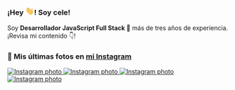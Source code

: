 <h3>¡Hey <img src="https://raw.githubusercontent.com/ABSphreak/ABSphreak/master/gifs/Hi.gif" width="20px" decondig="async">! Soy cele!</h3>

<p>Soy <strong>Desarrollador JavaScript Full Stack 🚀</strong> más de tres años de experiencia.<br />¡Revisa mi contenido 👇!</p>

### 📸 Mis últimas fotos en [mi Instagram](https://instagram.com/cele)


<a href='https://instagram.com/p/C1UpuSGLQiG' target='_blank'>
  <img width='20%' src='https://instagram.flba2-1.fna.fbcdn.net/v/t51.29350-15/412513918_1325803934584302_4400498733289087214_n.jpg?stp=dst-jpg_e15&_nc_ht=instagram.flba2-1.fna.fbcdn.net&_nc_cat=106&_nc_ohc=TfMnkInkZrQQ7kNvgHOux4N&edm=APU89FABAAAA&ccb=7-5&oh=00_AYABW-1_KYXx6mHGpQ-jUdmAEZN9c9nLDwyOEV6jqcYxPQ&oe=66489A1D&_nc_sid=bc0c2c' alt='Instagram photo' />
</a>
<a href='https://instagram.com/p/CzMY3lzxgmx' target='_blank'>
  <img width='20%' src='https://instagram.flba2-1.fna.fbcdn.net/v/t51.29350-15/398916226_819142863293745_2426123683154743297_n.webp?stp=dst-jpg_e35&_nc_ht=instagram.flba2-1.fna.fbcdn.net&_nc_cat=109&_nc_ohc=KqPZb-5XRbsQ7kNvgG3YFhu&edm=APU89FABAAAA&ccb=7-5&oh=00_AYCGitVX9uRbbwyrYI50KU3bfmUyhi4qxRygP35HiWb06w&oe=6648990C&_nc_sid=bc0c2c' alt='Instagram photo' />
</a>
<a href='https://instagram.com/p/CygbQv4uqxM' target='_blank'>
  <img width='20%' src='https://instagram.flba2-1.fna.fbcdn.net/v/t51.29350-15/391525959_236593062741789_5868561716480810596_n.webp?stp=dst-jpg_e35&_nc_ht=instagram.flba2-1.fna.fbcdn.net&_nc_cat=109&_nc_ohc=Mg9hKZP-l6gQ7kNvgFQvQ6D&edm=APU89FABAAAA&ccb=7-5&oh=00_AYAmyt8Y9gZEugNfvi9kdjWLR0rfJeDuSBU6mhnj6M1hpQ&oe=66489F48&_nc_sid=bc0c2c' alt='Instagram photo' />
</a>
<a href='https://instagram.com/p/CxTmOF6vN8M' target='_blank'>
  <img width='20%' src='https://instagram.flba2-1.fna.fbcdn.net/v/t51.29350-15/378565944_323878180141713_8920720304536029091_n.jpg?stp=dst-jpg_e15&_nc_ht=instagram.flba2-1.fna.fbcdn.net&_nc_cat=109&_nc_ohc=0z0aDu9AlO4Q7kNvgGDHSzS&edm=APU89FABAAAA&ccb=7-5&oh=00_AYANFEbr0Sv2NhZ668PzfluMf9wXxntVI2tZeQPsoFTWGQ&oe=66489912&_nc_sid=bc0c2c' alt='Instagram photo' />
</a>
